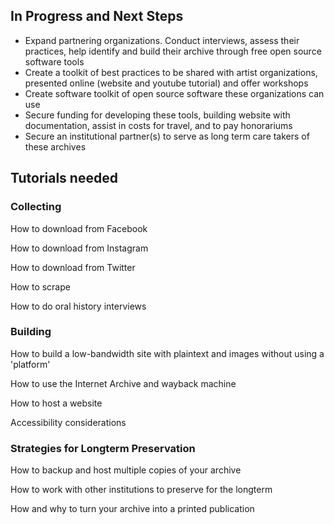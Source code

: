 ## In Progress and Next Steps

* Expand partnering organizations. Conduct interviews, assess their practices, help identify and build their archive through free open source software tools 
* Create a toolkit of best practices to be shared with artist organizations, presented online (website and youtube tutorial) and offer workshops 
* Create software toolkit of open source software these organizations can use 
* Secure funding for developing these tools, building website with documentation, assist in costs for travel, and to pay honorariums
* Secure an institutional partner(s) to serve as long term care takers of these archives 


## Tutorials needed

### Collecting

How to download from Facebook

How to download from Instagram

How to download from Twitter

How to scrape

How to do oral history interviews

### Building 

How to build a low-bandwidth site with plaintext and images without using a 'platform'

How to use the Internet Archive and wayback machine

How to host a website

Accessibility considerations

### Strategies for Longterm Preservation

How to backup and host multiple copies of your archive

How to work with other institutions to preserve for the longterm

How and why to turn your archive into a printed publication







